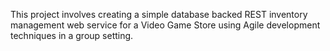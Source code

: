 This project involves creating a simple database backed REST inventory management web service for a Video Game Store using Agile development techniques in a group setting. 
